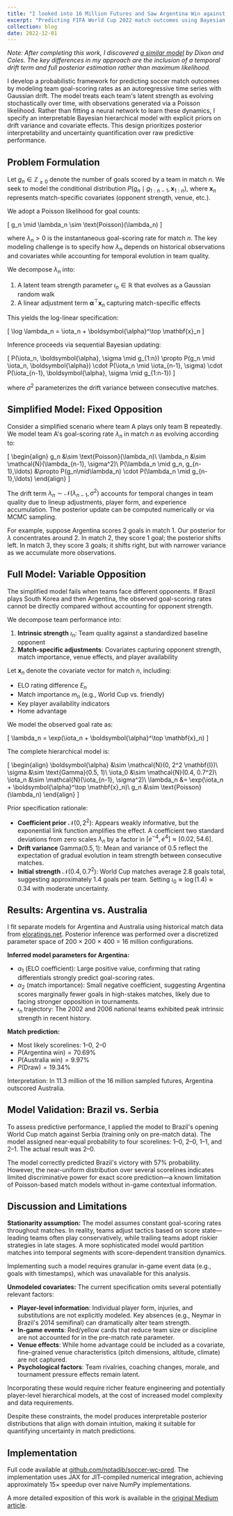 ```yaml
---
title: "I looked into 16 Million Futures and Saw Argentina Win against Australia in 11 Million of Them"
excerpt: "Predicting FIFA World Cup 2022 match outcomes using Bayesian inference on Poisson processes."
collection: blog
date: 2022-12-01
---
```


*Note: After completing this work, I discovered [a similar model](https://eightyfivepoints.blogspot.com/2018/05/what-can-we-expect-from-21st-fifa-world.html) by Dixon and Coles. The key differences in my approach are the inclusion of a temporal drift term and full posterior estimation rather than maximum likelihood.*

I develop a probabilistic framework for predicting soccer match outcomes by modeling team goal-scoring rates as an autoregressive time series with Gaussian drift. The model treats each team's latent strength as evolving stochastically over time, with observations generated via a Poisson likelihood. Rather than fitting a neural network to learn these dynamics, I specify an interpretable Bayesian hierarchical model with explicit priors on drift variance and covariate effects. This design prioritizes posterior interpretability and uncertainty quantification over raw predictive performance.

## Problem Formulation

Let $g_n \in \mathbb{Z}_{\geq 0}$ denote the number of goals scored by a team in match $n$. We seek to model the conditional distribution $P(g_n \mid g_{1:n-1}, \mathbf{x}_{1:n})$, where $\mathbf{x}_n$ represents match-specific covariates (opponent strength, venue, etc.).

We adopt a Poisson likelihood for goal counts:

\[
g_n \mid \lambda_n \sim \text{Poisson}(\lambda_n)
\]

where $\lambda_n > 0$ is the instantaneous goal-scoring rate for match $n$. The key modeling challenge is to specify how $\lambda_n$ depends on historical observations and covariates while accounting for temporal evolution in team quality.

We decompose $\lambda_n$ into:
1. A latent team strength parameter $\iota_n \in \mathbb{R}$ that evolves as a Gaussian random walk
2. A linear adjustment term $\boldsymbol{\alpha}^\top \mathbf{x}_n$ capturing match-specific effects

This yields the log-linear specification:

\[
\log \lambda_n = \iota_n + \boldsymbol{\alpha}^\top \mathbf{x}_n
\]

Inference proceeds via sequential Bayesian updating:

\[
P(\iota_n, \boldsymbol{\alpha}, \sigma \mid g_{1:n}) \propto P(g_n \mid \iota_n, \boldsymbol{\alpha}) \cdot P(\iota_n \mid \iota_{n-1}, \sigma) \cdot P(\iota_{n-1}, \boldsymbol{\alpha}, \sigma \mid g_{1:n-1})
\]

where $\sigma^2$ parameterizes the drift variance between consecutive matches.

## Simplified Model: Fixed Opposition

Consider a simplified scenario where team A plays only team B repeatedly. We model team A's goal-scoring rate $\lambda_n$ in match $n$ as evolving according to:

\[
\begin{align}
g_n &\sim \text{Poisson}(\lambda_n)\\
\lambda_n &\sim \mathcal{N}(\lambda_{n-1}, \sigma^2)\\
P(\lambda_n \mid g_n, g_{n-1},\ldots) &\propto P(g_n\mid\lambda_n) \cdot P(\lambda_n \mid g_{n-1},\ldots)
\end{align}
\]

The drift term $\lambda_n \sim \mathcal{N}(\lambda_{n-1}, \sigma^2)$ accounts for temporal changes in team quality due to lineup adjustments, player form, and experience accumulation. The posterior update can be computed numerically or via MCMC sampling.

For example, suppose Argentina scores 2 goals in match 1. Our posterior for $\lambda$ concentrates around 2. In match 2, they score 1 goal; the posterior shifts left. In match 3, they score 3 goals; it shifts right, but with narrower variance as we accumulate more observations.

## Full Model: Variable Opposition

The simplified model fails when teams face different opponents. If Brazil plays South Korea and then Argentina, the observed goal-scoring rates cannot be directly compared without accounting for opponent strength.

We decompose team performance into:
1. **Intrinsic strength** $\iota_n$: Team quality against a standardized baseline opponent
2. **Match-specific adjustments**: Covariates capturing opponent strength, match importance, venue effects, and player availability

Let $\mathbf{x}_n$ denote the covariate vector for match $n$, including:
- ELO rating difference $E_n$
- Match importance $m_n$ (e.g., World Cup vs. friendly)
- Key player availability indicators
- Home advantage

We model the observed goal rate as:

\[
\lambda_n = \exp(\iota_n + \boldsymbol{\alpha}^\top \mathbf{x}_n)
\]

The complete hierarchical model is:

\[
\begin{align}
\boldsymbol{\alpha} &\sim \mathcal{N}(0, 2^2 \mathbf{I})\\
\sigma &\sim \text{Gamma}(0.5, 1)\\
\iota_0 &\sim \mathcal{N}(0.4, 0.7^2)\\
\iota_n &\sim \mathcal{N}(\iota_{n-1}, \sigma^2)\\
\lambda_n &= \exp(\iota_n + \boldsymbol{\alpha}^\top \mathbf{x}_n)\\
g_n &\sim \text{Poisson}(\lambda_n)
\end{align}
\]

Prior specification rationale:
- **Coefficient prior** $\mathcal{N}(0, 2^2)$: Appears weakly informative, but the exponential link function amplifies the effect. A coefficient two standard deviations from zero scales $\lambda_n$ by a factor in $[e^{-4}, e^4] \approx [0.02, 54.6]$.
- **Drift variance** $\text{Gamma}(0.5, 1)$: Mean and variance of 0.5 reflect the expectation of gradual evolution in team strength between consecutive matches.
- **Initial strength** $\mathcal{N}(0.4, 0.7^2)$: World Cup matches average 2.8 goals total, suggesting approximately 1.4 goals per team. Setting $\iota_0 \approx \log(1.4) \approx 0.34$ with moderate uncertainty.

## Results: Argentina vs. Australia

I fit separate models for Argentina and Australia using historical match data from [eloratings.net](http://eloratings.net). Posterior inference was performed over a discretized parameter space of 200 × 200 × 400 = 16 million configurations.

**Inferred model parameters for Argentina:**
- $\alpha_1$ (ELO coefficient): Large positive value, confirming that rating differentials strongly predict goal-scoring rates.
- $\alpha_2$ (match importance): Small negative coefficient, suggesting Argentina scores marginally fewer goals in high-stakes matches, likely due to facing stronger opposition in tournaments.
- $\iota_n$ trajectory: The 2002 and 2006 national teams exhibited peak intrinsic strength in recent history.

**Match prediction:**
- Most likely scorelines: 1–0, 2–0
- $P(\text{Argentina win}) = 70.69\%$
- $P(\text{Australia win}) = 9.97\%$
- $P(\text{Draw}) = 19.34\%$

Interpretation: In 11.3 million of the 16 million sampled futures, Argentina outscored Australia.

## Model Validation: Brazil vs. Serbia

To assess predictive performance, I applied the model to Brazil's opening World Cup match against Serbia (training only on pre-match data). The model assigned near-equal probability to four scorelines: 1–0, 2–0, 1–1, and 2–1. The actual result was 2–0.

The model correctly predicted Brazil's victory with 57% probability. However, the near-uniform distribution over several scorelines indicates limited discriminative power for exact score prediction—a known limitation of Poisson-based match models without in-game contextual information.

## Discussion and Limitations

**Stationarity assumption:** The model assumes constant goal-scoring rates throughout matches. In reality, teams adjust tactics based on score state—leading teams often play conservatively, while trailing teams adopt riskier strategies in late stages. A more sophisticated model would partition matches into temporal segments with score-dependent transition dynamics.

Implementing such a model requires granular in-game event data (e.g., goals with timestamps), which was unavailable for this analysis.

**Unmodeled covariates:** The current specification omits several potentially relevant factors:
- **Player-level information**: Individual player form, injuries, and substitutions are not explicitly modeled. Key absences (e.g., Neymar in Brazil's 2014 semifinal) can dramatically alter team strength.
- **In-game events**: Red/yellow cards that reduce team size or discipline are not accounted for in the pre-match rate parameter.
- **Venue effects**: While home advantage could be included as a covariate, fine-grained venue characteristics (pitch dimensions, altitude, climate) are not captured.
- **Psychological factors**: Team rivalries, coaching changes, morale, and tournament pressure effects remain latent.

Incorporating these would require richer feature engineering and potentially player-level hierarchical models, at the cost of increased model complexity and data requirements.

Despite these constraints, the model produces interpretable posterior distributions that align with domain intuition, making it suitable for quantifying uncertainty in match predictions.

## Implementation

Full code available at [github.com/notadib/soccer-wc-pred](https://github.com/notadib/soccer-wc-pred). The implementation uses JAX for JIT-compiled numerical integration, achieving approximately 15× speedup over naive NumPy implementations.

A more detailed exposition of this work is available in the [original Medium article](https://medium.com/@notadib/i-looked-into-16-million-futures-and-saw-argentina-win-against-australia-in-11-million-of-them-c336574ae574).
